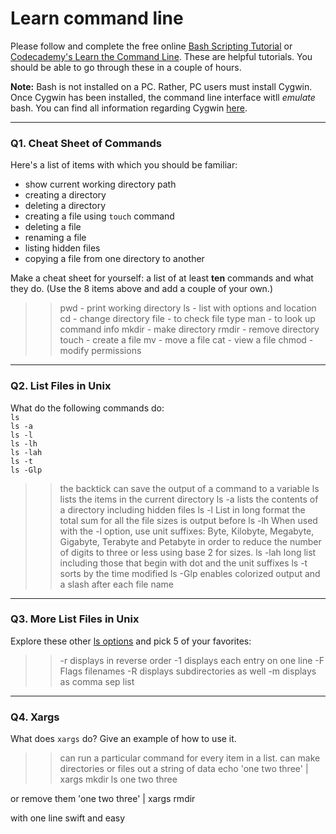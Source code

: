 # Learn command line

Please follow and complete the free online [Bash Scripting Tutorial](https://ryanstutorials.net/bash-scripting-tutorial/) or [Codecademy's Learn the Command Line](https://www.codecademy.com/learn/learn-the-command-line). These are helpful tutorials. You should be able to go through these in a couple of hours.

**Note:** Bash is not installed on a PC. Rather, PC users must install Cygwin. Once Cygwin has been installed, the command line interface witll _emulate_ bash. You can find all information regarding Cygwin [here](https://www.cygwin.com/).

---

### Q1.  Cheat Sheet of Commands  

Here's a list of items with which you should be familiar:  
* show current working directory path
* creating a directory
* deleting a directory
* creating a file using `touch` command
* deleting a file
* renaming a file
* listing hidden files
* copying a file from one directory to another

Make a cheat sheet for yourself: a list of at least **ten** commands and what they do.  (Use the 8 items above and add a couple of your own.)  

> > pwd - print working directory
ls - list with options and location
cd - change directory
file - to check file type
man - to look up command info
mkdir - make directory
rmdir - remove directory
touch - create a file
mv - move a file
cat - view a file
chmod - modify permissions 

---

### Q2.  List Files in Unix   

What do the following commands do:  
`ls`  
`ls -a`  
`ls -l`  
`ls -lh`  
`ls -lah`  
`ls -t`  
`ls -Glp`  

> > the backtick can save the output of a command to a variable
ls  lists the items in the current directory
ls -a  lists the contents of a directory including hidden files
ls -l   List in long format the total sum for all the file sizes is output before
ls -lh   When used with the -l option, use unit suffixes: Byte, Kilobyte,
             Megabyte, Gigabyte, Terabyte and Petabyte in order to reduce the
             number of digits to three or less using base 2 for sizes.
ls -lah  long list including those that begin with dot and the unit suffixes
ls -t   sorts by the time modified
ls -Glp   enables colorized output and a slash after each file name

---

### Q3.  More List Files in Unix  

Explore these other [ls options](http://www.techonthenet.com/unix/basic/ls.php) and pick 5 of your favorites:

> > -r  displays in reverse order
-1  displays each entry on one line
-F Flags filenames
-R displays subdirectories as well
-m displays as comma sep list

---

### Q4.  Xargs   

What does `xargs` do? Give an example of how to use it.

> > can run a particular command for every item in a list. 
can make directories or files out a string of data
echo 'one two three' | xargs mkdir
ls
one two three

or remove them 'one two three' | xargs rmdir

with one line swift and easy

 

